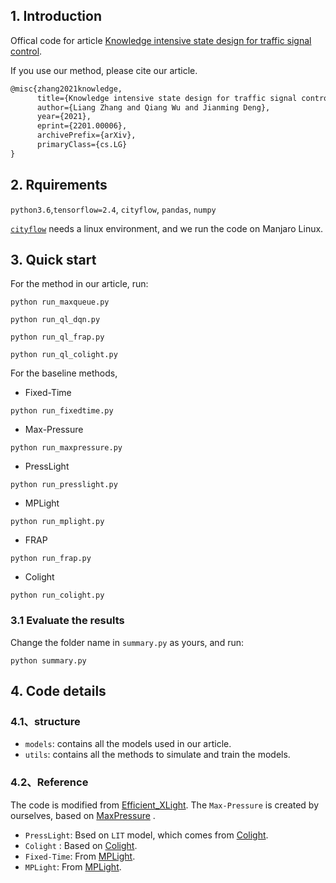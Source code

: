 ## 1. Introduction

Offical code for article [Knowledge intensive state design for traffic signal control](http://arxiv.org/abs/2201.00006).

If you use our method, please cite our article.
```latex
@misc{zhang2021knowledge,
      title={Knowledge intensive state design for traffic signal control}, 
      author={Liang Zhang and Qiang Wu and Jianming Deng},
      year={2021},
      eprint={2201.00006},
      archivePrefix={arXiv},
      primaryClass={cs.LG}
}
```

## 2. Rquirements
`python3.6`,`tensorflow=2.4`, `cityflow`, `pandas`, `numpy`

[`cityflow`](https://github.com/cityflow-project/CityFlow.git) needs a linux environment, and we run the code on Manjaro Linux.


## 3. Quick start

For the method in our article, run:
```shell
python run_maxqueue.py
```
```shell
python run_ql_dqn.py
```
```shell
python run_ql_frap.py
```
```shell
python run_ql_colight.py
```

For the baseline methods,
- Fixed-Time
```shell
python run_fixedtime.py
```
- Max-Pressure
```shell
python run_maxpressure.py
```
- PressLight
```shell
python run_presslight.py
```
- MPLight
```shell
python run_mplight.py
```
- FRAP
```shell
python run_frap.py
```
- Colight
```shell
python run_colight.py
```
### 3.1 Evaluate the results
Change the folder name in `summary.py` as yours, and run: 
```shell
python summary.py
```
## 4. Code details
### 4.1、structure
- `models`: contains all the models used in our article.
- `utils`: contains all the methods to simulate and train the models.

### 4.2、Reference

The code is modified from [Efficient_XLight](https://github.com/LiangZhang1996/Efficient_XLight.git).
The `Max-Pressure` is created by ourselves, based on [MaxPressure](https://www.sciencedirect.com/science/article/pii/S0968090X13001782) .
- `PressLight`: Bsed on `LIT` model, which comes from [Colight](https://github.com/wingsweihua/colight.git).
- `Colight` : Based on [Colight](https://github.com/wingsweihua/colight.git).
- `Fixed-Time`: From [MPLight](https://github.com/Chacha-Chen/MPLight.git).
- `MPLight`: From [MPLight](https://github.com/Chacha-Chen/MPLight.git).


